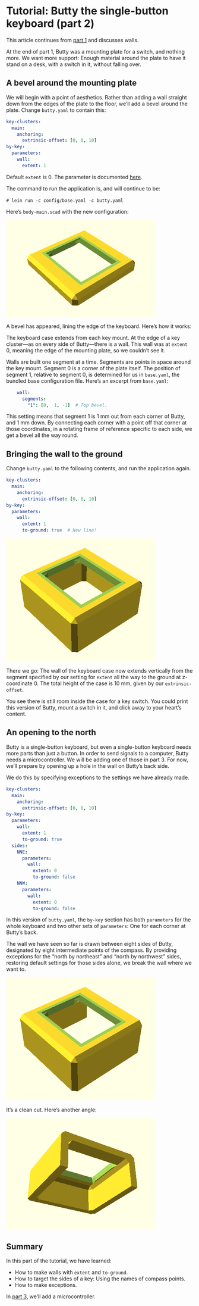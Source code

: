 <!--This document was generated. Edit the source files under “resources/butty”, not this file.-->
# Tutorial: Butty the single-button keyboard (part 2)

This article continues from [part 1](tutorial-1a.md) and discusses walls.

At the end of part 1, Butty was a mounting plate for a switch, and nothing
more. We want more support: Enough material around the plate to have it stand
on a desk, with a switch in it, without falling over.

## A bevel around the mounting plate

We will begin with a point of aesthetics. Rather than adding a wall straight
down from the edges of the plate to the floor, we’ll add a bevel around the
plate. Change `butty.yaml` to contain this:

```yaml
key-clusters:
  main:
    anchoring:
      extrinsic-offset: [0, 0, 10]
by-key:
  parameters:
    wall:
      extent: 1
```

Default `extent` is 0. The parameter is documented [here](options-nested.md).

The command to run the application is, and will continue to be:

`# lein run -c config/base.yaml -c butty.yaml`

Here’s `body-main.scad` with the new configuration:

![Bevel](img/butty/bevel.png)

A bevel has appeared, lining the edge of the keyboard. Here’s how it works:

The keyboard case extends from each key mount. At the edge of a key cluster—as
on every side of Butty—there is a wall. This wall was at `extent` 0, meaning
the edge of the mounting plate, so we couldn’t see it.

Walls are built one segment at a time. Segments are points in space around the
key mount. Segment 0 is a corner of the plate itself. The position of segment
1, relative to segment 0, is determined for us in `base.yaml`, the bundled base
configuration file.  Here’s an excerpt from `base.yaml`:

```yaml
    wall:
      segments:
        "1": [0,  1, -1]  # Top bevel.
```

This setting means that segment 1 is 1 mm out from each corner of Butty, and 1
mm down. By connecting each corner with a point off that corner at those
coordinates, in a rotating frame of reference specific to each side, we get a
bevel all the way round.

## Bringing the wall to the ground

Change `butty.yaml` to the following contents, and run the application again.

```yaml
key-clusters:
  main:
    anchoring:
      extrinsic-offset: [0, 0, 10]
by-key:
  parameters:
    wall:
      extent: 1
      to-ground: true  # New line!
```

![Wall to ground](img/butty/to-ground.png)

There we go: The wall of the keyboard case now extends vertically from the
segment specified by our setting for `extent` all the way to the ground at
z-coordinate 0. The total height of the case is 10 mm, given by our
`extrinsic-offset`.

You see there is still room inside the case for a key switch. You could print
this version of Butty, mount a switch in it, and click away to your heart’s
content.

## An opening to the north

Butty is a single-button keyboard, but even a single-button keyboard needs more
parts than just a button. In order to send signals to a computer, Butty needs a
microcontroller. We will be adding one of those in part 3. For now, we’ll
prepare by opening up a hole in the wall on Butty’s back side.

We do this by specifying exceptions to the settings we have already made.

```yaml
key-clusters:
  main:
    anchoring:
      extrinsic-offset: [0, 0, 10]
by-key:
  parameters:
    wall:
      extent: 1
      to-ground: true
  sides:
    NNE:
      parameters:
        wall:
          extent: 0
          to-ground: false
    NNW:
      parameters:
        wall:
          extent: 0
          to-ground: false
```

In this version of `butty.yaml`, the `by-key` section has both `parameters` for
the whole keyboard and two other sets of `parameters`: One for each corner at
Butty’s back.

The wall we have seen so far is drawn between eight sides of Butty, designated
by eight intermediate points of the compass. By providing exceptions for the
“north by northeast” and “north by northwest” sides, restoring default settings
for those sides alone, we break the wall where we want to.

![Open back, oblique view from the front](img/butty/open-back-front.png)

It’s a clean cut. Here’s another angle:

![Open back, view from the back](img/butty/open-back-rear.png)

## Summary

In this part of the tutorial, we have learned:

* How to make walls with `extent` and `to-ground`.
* How to target the sides of a key: Using the names of compass points.
* How to make exceptions.

In [part 3](tutorial-1c.md), we’ll add a microcontroller.
